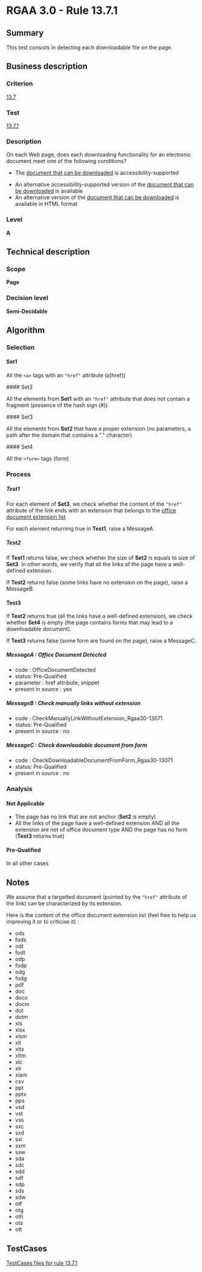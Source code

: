 # RGAA 3.0 -  Rule 13.7.1

## Summary

This test consists in detecting each downloadable file on the page.

## Business description

### Criterion

[13.7](http://asqatasun.github.io/RGAA--3.0--EN/RGAA3.0_Criteria_English_version_v1.html#crit-13-7)

### Test

[13.7.1](http://asqatasun.github.io/RGAA--3.0--EN/RGAA3.0_Criteria_English_version_v1.html#test-13-7-1)

### Description
On each Web page, does
    each downloading functionality for an electronic
    document meet one of the following conditions?
    <ul><li> The <a href="http://asqatasun.github.io/RGAA--3.0--EN/RGAA3.0_Glossary_English_version_v1.html#mVaccessible">document
    that can be downloaded</a> is
   accessibility-supported</li>
  <li> An alternative accessibility-supported version of
   the <a href="http://asqatasun.github.io/RGAA--3.0--EN/RGAA3.0_Glossary_English_version_v1.html#mVaccessible">document
    that can be downloaded</a> is available</li>
  <li> An alternative version of the <a href="http://asqatasun.github.io/RGAA--3.0--EN/RGAA3.0_Glossary_English_version_v1.html#mVaccessible">document that
    can be downloaded</a> is available in HTML format</li>
    </ul> 


### Level

**A**

## Technical description

### Scope

**Page**

### Decision level

**Semi-Decidable**

## Algorithm

### Selection

#### Set1

All the `<a>` tags with an `"href"` attribute (a[href])

#### Set2

All the elements from **Set1** with an `"href"` attribute that does not
contain a fragment (presence of the hash sign (#))

#### Set3

All the elements from **Set2** that have a proper extension (no
parameters, a path after the domain that contains a "." character)

#### Set4

All the `<form>` tags (form)

### Process

##### Test1

For each element of **Set3**, we check whether the content of the `"href"`
attribute of the link ends with an extension that belongs to the [office
document extension list](#notes)

For each element returning true in **Test1**, raise a MessageA

##### Test2

If **Test1** returns false, we check whether the size of **Set2** is equals to
size of **Set3**. In other words, we verify that all the links of the page
have a well-defined extension.

If **Test2** returns false (some links have no extension on the page), raise
a MessageB.

#### Test3

If **Test2** returns true (all the links have a well-defined extension), we
check whether **Set4** is empty (the page contains forms that may lead to a
downloadable document).

If **Test3** returns false (some form are found on the page), raise a
MessageC.

##### MessageA : Office Document Detected

-   code : OfficeDocumentDetected
-   status: Pre-Qualified
-   parameter : href attribute, snippet
-   present in source : yes

##### MessageB : Check manually links without extension

-   code : CheckManuallyLinkWithoutExtension_Rgaa30-13071
-   status: Pre-Qualified
-   present in source : no

##### MessageC : Check downloadable document from form

-   code : CheckDownloadableDocumentFromForm_Rgaa30-13071
-   status: Pre-Qualified
-   present in source : no

### Analysis

#### Not Applicable

-   The page has no link that are not anchor (**Set2** is empty)
-   All the links of the page have a well-defined
    extension AND all the extension are not of office document type AND
    the page has no form (**Test3** returns true)

#### Pre-Qualified

In all other cases

## Notes

We assume that a targetted document (pointed by the `"href"` attribute of
the link) can be characterized by its extension.

Here is the content of the office document extension list (feel free to
help us improving it or to criticise it) :

-   ods
-   fods
-   odt
-   fodt
-   odp
-   fodp
-   odg
-   fodg
-   pdf
-   doc
-   docx
-   docm
-   dot
-   dotm
-   xls
-   xlsx
-   xlsm
-   xlt
-   xltx
-   xltm
-   xlc
-   xlr
-   xlam
-   csv
-   ppt
-   pptx
-   pps
-   vsd
-   vst
-   vss
-   sxc
-   sxd
-   sxi
-   sxm
-   sxw
-   sda
-   sdc
-   sdd
-   sdf
-   sdp
-   sds
-   sdw
-   otf
-   otg
-   oth
-   ots
-   ott




##  TestCases 

[TestCases files for rule 13.7.1](https://github.com/Asqatasun/Asqatasun/tree/master/rules/rules-rgaa3.0/src/test/resources/testcases/rgaa30/Rgaa30Rule130701/) 


